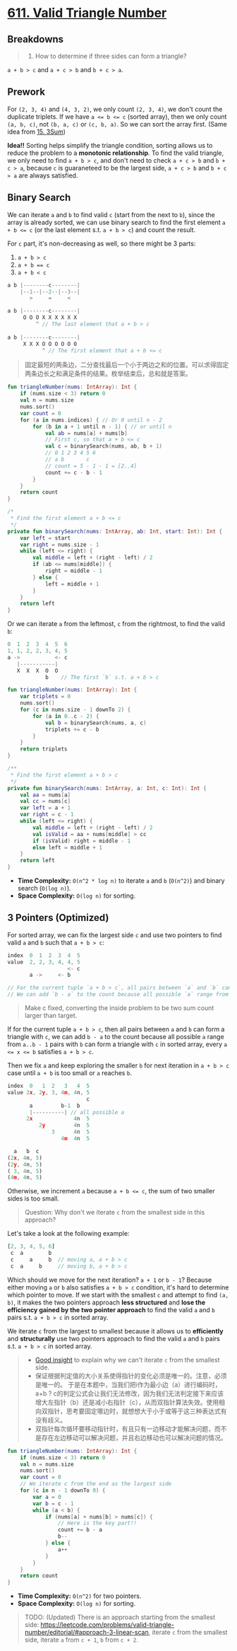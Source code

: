 # [611. Valid Triangle Number](https://leetcode.com/problems/valid-triangle-number/description/)

## Breakdowns
> 1. How to determine if three sides can form a triangle?

`a + b > c` and `a + c > b` and `b + c > a`.

## Prework
For `(2, 3, 4)` and `(4, 3, 2)`, we only count `(2, 3, 4)`, we don't count the duplicate triplets. If we have `a <= b <= c` (sorted array), then we only count `(a, b, c)`, not `(b, a, c)` or `(c, b, a)`. So we can sort the array first. (Same idea from [15. 3Sum](../leetcode/15.3sum.md))

**Idea!!** Sorting helps simplify the triangle condition, sorting allows us to reduce the problem to a **monotonic relationship**. To find the valid triangle, we only need to find `a + b > c`, and don't need to check `a + c > b` and `b + c > a`, because `c` is guaraneteed to be the largest side, `a + c > b` and `b + c > a` are always satisfied.

## Binary Search
We can iterate `a` and `b` to find valid `c` (start from the next to `b`), since the array is already sorted, we can use binary search to find the first element `a + b <= c` (or the last element s.t. `a + b > c`) and count the result.

For `c` part, it's non-decreasing as well, so there might be 3 parts:
1. `a + b > c`
2. `a + b == c`
3. `a + b < c`

```js
a b |--------c--------|
    |--1--|--2--|--3--|
       >     =     <

a b |--------c--------|
     O O O X X X X X X
         ^ // The last element that a + b > c
        
a b |--------c--------|
     X X X O O O O O O
           ^ // The first element that a + b <= c
```

> 固定最短的两条边，二分查找最后一个小于两边之和的位置。可以求得固定两条边长之和满足条件的结果。枚举结束后，总和就是答案。

```kotlin
fun triangleNumber(nums: IntArray): Int {
    if (nums.size < 3) return 0
    val n = nums.size
    nums.sort()
    var count = 0
    for (a in nums.indices) { // Or 0 until n - 2
        for (b in a + 1 until n - 1) { // or until n
            val ab = nums[a] + nums[b]
            // First c, so that a + b <= c
            val c = binarySearch(nums, ab, b + 1)
            // 0 1 2 3 4 5 6
            // a b       c
            // count = 5 - 1 - 1 = [2..4]
            count += c - b - 1
        }
    }
    return count
}

/*
 * Find the first element a + b <= c
 */ 
private fun binarySearch(nums: IntArray, ab: Int, start: Int): Int {
    var left = start
    var right = nums.size - 1
    while (left <= right) {
        val middle = left + (right - left) / 2
        if (ab <= nums[middle]) {
            right = middle - 1
        } else {
            left = middle + 1
        }
    }
    return left
}
```

Or we can iterate `a` from the leftmost, `c` from the rightmost, to find the valid `b`:

```js
0  1  2  3  4  5  6
1, 1, 2, 2, 3, 4, 5
a ->           <- c
   |-----------|
   X  X  X  O  O
            b    // The first `b` s.t. a + b > c
```

```kotlin
fun triangleNumber(nums: IntArray): Int {
    var triplets = 0
    nums.sort()
    for (c in nums.size - 1 downTo 2) {
        for (a in 0..c - 2) {
            val b = binarySearch(nums, a, c)
            triplets += c - b
        }
    }
    return triplets
}

/**
 * Find the first element a + b > c
 */
private fun binarySearch(nums: IntArray, a: Int, c: Int): Int {
    val aa = nums[a]
    val cc = nums[c]
    var left = a + 1
    var right = c - 1
    while (left <= right) {
        val middle = left + (right - left) / 2
        val isValid = aa + nums[middle] > cc
        if (isValid) right = middle - 1
        else left = middle + 1
    }
    return left
}
```

* **Time Complexity:** `O(n^2 * log n)` to iterate `a` and `b` (`O(n^2)`) and binary search (`O(log n)`).
* **Space Complexity:** `O(log n)` for sorting.

## 3 Pointers (Optimized)
For sorted array, we can fix the largest side `c` and use two pointers to find valid `a` and `b` such that `a + b > c`:

```js
index  0  1  2  3  4  5
value  2, 2, 3, 4, 4, 5
                   <- c
       a ->     <- b

// For the current tuple `a + b > c`, all pairs between `a` and `b` can form a triangle with `c`
// We can add `b - a` to the count because all possible `a` range from `a..b - 1` pairs with `b` can form a triangle with `c` in sorted array, every `a <= x <= b` satisfies `a + b > c`.
```

> Make c fixed, converting the inside problem to be two sum count larger than target.

If for the current tuple `a + b > c`, then all pairs between `a` and `b` can form a triangle with `c`, we can add `b - a` to the count because all possible `a` range from `a..b - 1` pairs with `b` can form a triangle with `c` in sorted array, every `a <= x <= b` satisfies `a + b > c`.

Then we fix `a` and keep exploring the smaller `b` for next iteration in `a + b > c` case until `a + b` is too small or `a` reaches `b`.

```js
index  0   1  2   3   4  5
value 2x, 2y, 3, 4m, 4n, 5
                         c
       a         b-1  b
       |----------| // all possible a
      2x             4n  5
          2y         4n  5
              3      4n  5
                 4m  4n  5

  a   b  c
(2x, 4n, 5)
(2y, 4n, 5)
( 3, 4n, 5)
(4m, 4n, 5)
```

Otherwise, we increment `a` because `a + b <= c`, the sum of two smaller sides is too small.

> Question: Why don't we iterate `c` from the smallest side in this approach? 

Let's take a look at the following example:
```js
[2, 3, 4, 5, 6]
 c  a        b
 c     a     b  // moving a, a + b > c
 c  a     b     // moving b, a + b > c
```

Which should we move for the next iteration? `a + 1` or `b - 1`? Because either moving `a` or `b` also satisfies `a + b > c` condition, it's hard to determine which pointer to move. If we start with the smallest `c` and attempt to find `(a, b)`, it makes the two pointers approach **less structured** and **lose the efficiency gained by the two pointer approach** to find the valid `a` and `b` pairs s.t. `a + b > c` in sorted array.

We iterate `c` from the largest to smallest because it allows us to **efficiently** and **structurally** use two pointers approach to find the valid `a` and `b` pairs s.t. `a + b > c` in sorted array.

> * [Good insight](https://leetcode.cn/problems/valid-triangle-number/solutions/2432875/zhuan-huan-cheng-abcyong-xiang-xiang-shu-1ex3/comments/2394775) to explain why we can't iterate `c` from the smallest side. 
> * 保证根据判定值的大小关系使得指针的变化必须是唯一的。注意，必须是唯一的。 于是在本题中，当我们把i作为最小边（a）进行编码时，a+b ? c的判定公式会让我们无法修改，因为我们无法判定接下来应该增大左指针（b）还是减小右指针（c），从而双指针算法失效。使用相向双指针，思考要固定哪边时，就想想大于小于或等于这三种表达式有没有歧义。
> * 双指针每次循环要移动指针时，有且只有一边移动才能解决问题，而不是存在左边移动可以解决问题，并且右边移动也可以解决问题的情况。

```kotlin
fun triangleNumber(nums: IntArray): Int {
    if (nums.size < 3) return 0
    val n = nums.size
    nums.sort()
    var count = 0
    // We iterate c from the end as the largest side
    for (c in n - 1 downTo 0) {
        var a = 0
        var b = c - 1
        while (a < b) {
            if (nums[a] + nums[b] > nums[c]) {
                // Here is the key part!!
                count += b - a
                b--
            } else {
                a++
            }
        }
    }
    return count
}
```

* **Time Complexity:** `O(n^2)` for two pointers.
* **Space Complexity:** `O(log n)` for sorting.

> TODO: (Updated) There is an approach starting from the smallest side: https://leetcode.com/problems/valid-triangle-number/editorial/#approach-3-linear-scan, iterate `c` from the smallest side, iterate `a` from `c + 1`, `b` from `c + 2`.